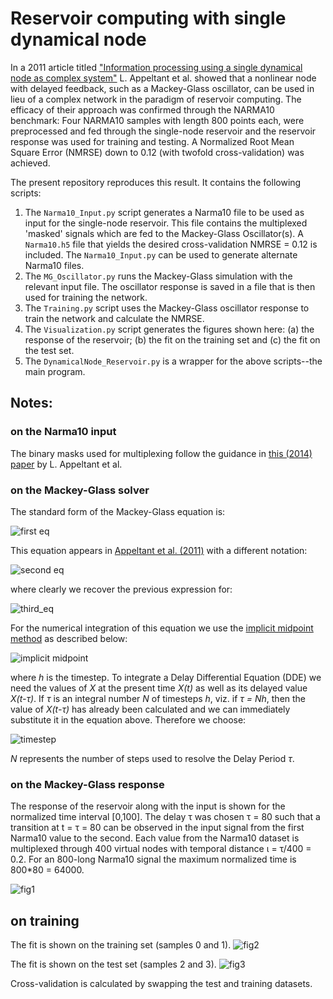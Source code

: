# Reservoir computing with single dynamical node
In a 2011 article titled ["Information processing using a single dynamical node as complex system"](https://www.nature.com/articles/ncomms1476) L. Appeltant et al. showed that a nonlinear node with delayed feedback, such as a Mackey-Glass oscillator, can be used in lieu of a complex network in the paradigm of reservoir computing. The efficacy of their approach was confirmed through the NARMA10 benchmark: Four NARMA10 samples with length 800 points each, were preprocessed and fed through the single-node reservoir and the reservoir response was used for training and testing. A Normalized Root Mean Square Error (NMRSE) down to 0.12 (with twofold cross-validation) was achieved.

The present repository reproduces this result. It contains the following scripts: 
1. The `Narma10_Input.py` script generates a Narma10 file to be used as input for the single-node reservoir. This file contains the multiplexed 'masked' signals which are fed to the Mackey-Glass Oscillator(s). A `Narma10.h5` file that yields the desired cross-validation NMRSE = 0.12 is included. The `Narma10_Input.py` can be used to generate alternate Narma10 files.
2. The `MG_Oscillator.py` runs the Mackey-Glass simulation with the relevant input file. The oscillator response is saved in a file that is then used for training the network.
3. The `Training.py` script uses the Mackey-Glass oscillator response to train the network and calculate the NMRSE.
4. The `Visualization.py` script generates the figures shown here: (a) the response of the reservoir; (b) the fit on the training set and (c) the fit on the test set.
5. The `DynamicalNode_Reservoir.py` is a wrapper for the above scripts--the main program.

## Notes:

### on the Narma10 input
The binary masks used for multiplexing follow the guidance in [this (2014) paper](https://www.nature.com/articles/srep03629) by L. Appeltant et al.

### on the Mackey-Glass solver
The standard form of the Mackey-Glass equation is:

![first eq](https://latex.codecogs.com/gif.latex?\bg_white&space;\large&space;\frac{dx}{dt}&space;=&space;\beta&space;\frac{x(t-\tau)}{1&plus;[x(t-\tau)]^p}-\gamma&space;x(t),\quad\text{with}\quad\gamma,\beta,p>0)

This equation appears in [Appeltant et al. (2011)](https://www.nature.com/articles/ncomms1476) with a different notation:

![second eq](https://latex.codecogs.com/gif.latex?\bg_white&space;\large&space;\dot{X}(t)=&space;-X(t)&plus;\frac{\eta\cdot[X(t-\tau)&plus;\zeta&space;J(t)]}{1&plus;[X(t-\tau)&plus;\zeta&space;J(t)]^p})

where clearly we recover the previous expression for:

![third_eq](https://latex.codecogs.com/gif.latex?\bg_white&space;\large&space;\gamma&space;=1,&space;\beta&space;=&space;\eta,\quad\text{and}&space;\quad&space;x(t-\tau)&space;\rightarrow&space;X(t-\tau)&plus;\zeta&space;J(t))

For the numerical integration of this equation we use the [implicit midpoint method](https://en.wikipedia.org/wiki/Midpoint_method) as described below:

![implicit midpoint](https://latex.codecogs.com/gif.latex?\bg_white&space;\large&space;\Bigl(1&plus;\frac{h}{2}\Bigr)X_{n&plus;1}=&space;\Bigl(1-\frac{h}{2}\Bigr)X_n&space;&plus;\frac{\eta\Bigl[X(t_n&plus;\frac{h}{2}-\tau)&plus;\zeta&space;J(t_n&plus;\frac{h}{2})\Bigr]}{1&plus;\Bigl[X(t_n&plus;\frac{h}{2}-\tau)&plus;\zeta&space;J(t_n&plus;\frac{h}{2})\Bigr]^p})

where _h_ is the timestep. To integrate a Delay Differential Equation (DDE) we need the values of _X_ at the present time _X(t)_ as well as its delayed value _X(t-&#964;)_. If _&#964;_ is an integral number _N_ of timesteps _h_, viz. if _&#964; = Nh_, then the value of _X(t-&#964;)_ has already been calculated and we can immediately substitute it in the equation above. Therefore we choose:

![timestep](https://latex.codecogs.com/gif.latex?\bg_white&space;\large&space;h&space;=&space;\frac{2\tau}{2N&plus;1}\Rightarrow&space;t_n&plus;\frac{h}{2}-\tau&space;=&space;t_n-Nh)

_N_ represents the number of steps used to resolve the Delay Period _&#964;_.

### on the Mackey-Glass response

The response of the reservoir along with the input is shown for the normalized time interval [0,100]. The delay &#964; was chosen &#964; = 80 such that a transition at t = &#964; = 80 can be observed in the input signal from the first Narma10 value to the second. Each value from the Narma10 dataset is multiplexed through 400 virtual nodes with temporal distance	&#953; = &#964;/400 = 0.2. For an 800-long Narma10 signal the maximum normalized time is 800*80 = 64000.

![fig1](https://github.com/mtzoufras/Reservoir_computing_with_a_single_dynamical_node/blob/master/Reservoir_Response.png?raw=true)

## on training

The fit is shown on the training set (samples 0 and 1). 
![fig2](https://github.com/mtzoufras/Reservoir_computing_with_a_single_dynamical_node/blob/master/Train_Dataset.png?raw=true)

The fit is shown on the test set (samples 2 and 3).
![fig3](https://github.com/mtzoufras/Reservoir_computing_with_a_single_dynamical_node/blob/master/Test_Dataset.png?raw=true)

Cross-validation is calculated by swapping the test and training datasets.
